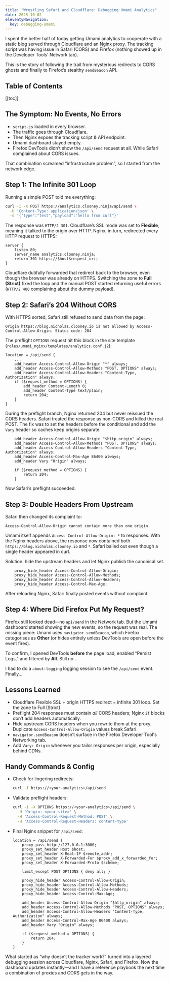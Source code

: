 ```yaml
---
title: "Wrestling Safari and Cloudflare: Debugging Umami Analytics"
date: 2025-10-02
eleventyNavigation:
  key: debugging-umami
---
```


I spent the better half of today getting Umami analytics to cooperate with a static blog served through Cloudflare and an Nginx proxy. The tracking script was having issue in Safari (CORS) and Firefox (nothing showed up in the Developer Tools' Network tab).

This is the story of following the trail from mysterious redirects to CORS ghosts and finally to Firefox’s stealthy `sendBeacon` API.

## Table of Contents

[[toc]]

## The Symptom: No Events, No Errors
- `script.js` loaded in every browser.
- The traffic goes through Cloudflare.
- Then Nginx expoes the tracking script & API endpoint.
- Umami dashboard stayed empty.
- Firefox DevTools didn’t show the `/api/send` request at all. While Safari complained about CORS issues.

That combination screamed “infrastructure problem”, so I started from the network edge.

## Step 1: The Infinite 301 Loop

Running a simple POST told me everything:

```bash
curl -i -X POST https://analytics.clooney.ninja/api/send \
  -H 'Content-Type: application/json' \
  -d '{"type":"test","payload":"hello from curl"}'
```

The response was `HTTP/2 301`. Cloudflare’s SSL mode was set to **Flexible**, meaning it talked to the origin over HTTP. Nginx, in turn, redirected every HTTP request to HTTPS:

```nginx
server {
    listen 80;
    server_name analytics.clooney.ninja;
    return 301 https://$host$request_uri;
}
```

Cloudflare dutifully forwarded that redirect back to the browser, even though the browser was already on HTTPS. Switching the zone to **Full (Strict)** fixed the loop and the manual POST started returning useful errors (`HTTP/2 400` complaining about the dummy payload).

## Step 2: Safari’s 204 Without CORS

With HTTPS sorted, Safari still refused to send data from the page:

```
Origin https://blog.nicholas.clooney.io is not allowed by Access-Control-Allow-Origin. Status code: 204
```

The preflight `OPTIONS` request hit this block in the site template (`roles/umami_nginx/templates/analytics.conf.j2`):

```nginx
location = /api/send {
    ...
    add_header Access-Control-Allow-Origin "*" always;
    add_header Access-Control-Allow-Methods "POST, OPTIONS" always;
    add_header Access-Control-Allow-Headers "Content-Type, Authorization" always;
    if ($request_method = OPTIONS) {
        add_header Content-Length 0;
        add_header Content-Type text/plain;
        return 204;
    }
}
```

During the preflight branch, Nginx returned 204 but never reissued the CORS headers. Safari treated the response as non-CORS and killed the real POST. The fix was to set the headers before the conditional and add the `Vary` header so caches keep origins separate:

```nginx
    add_header Access-Control-Allow-Origin "$http_origin" always;
    add_header Access-Control-Allow-Methods "POST, OPTIONS" always;
    add_header Access-Control-Allow-Headers "Content-Type, Authorization" always;
    add_header Access-Control-Max-Age 86400 always;
    add_header Vary "Origin" always;

    if ($request_method = OPTIONS) {
        return 204;
    }
```

Now Safari’s preflight succeeded.

## Step 3: Double Headers From Upstream

Safari then changed its complaint to:

```
Access-Control-Allow-Origin cannot contain more than one origin.
```

Umami itself appends `Access-Control-Allow-Origin: *` to responses. With the Nginx headers above, the response now contained both `https://blog.nicholas.clooney.io` and `*`. Safari bailed out even though a single header appeared in curl.

Solution: hide the upstream headers and let Nginx publish the canonical set.

```nginx
    proxy_hide_header Access-Control-Allow-Origin;
    proxy_hide_header Access-Control-Allow-Methods;
    proxy_hide_header Access-Control-Allow-Headers;
    proxy_hide_header Access-Control-Max-Age;
```

After reloading Nginx, Safari finally posted events without complaint.

## Step 4: Where Did Firefox Put My Request?

Firefox still looked dead—no `api/send` in the Network tab. But the Umami dashboard started showing the new events, so the request was real. The missing piece: Umami uses `navigator.sendBeacon`, which Firefox categorises as **Other** (or hides entirely unless DevTools are open before the event fires).

To confirm, I opened DevTools **before** the page load, enabled “Persist Logs,” and filtered by **All**. Still no...

I had to do a `about:logging` logging session to see the `/api/send` event. Finally...

## Lessons Learned

- Cloudflare Flexible SSL + origin HTTPS redirect = infinite 301 loop. Set the zone to Full (Strict).
- Preflight 204 responses must contain *all* CORS headers; Nginx `if` blocks don’t add headers automatically.
- Hide upstream CORS headers when you rewrite them at the proxy. Duplicate `Access-Control-Allow-Origin` values break Safari.
- `navigator.sendBeacon` doesn’t surface in the Firefox Developer Tool's Networking tab.
- Add `Vary: Origin` whenever you tailor responses per origin, especially behind CDNs.

## Handy Commands & Config

- Check for lingering redirects:
  ```bash
  curl -I https://<your-analytics>/api/send
  ```
- Validate preflight headers:
  ```bash
  curl -i -X OPTIONS https://<your-analytics>/api/send \
    -H 'Origin: <your-site>' \
    -H 'Access-Control-Request-Method: POST' \
    -H 'Access-Control-Request-Headers: content-type'
  ```
- Final Nginx snippet for `/api/send`:
  ```nginx
  location = /api/send {
      proxy_pass http://127.0.0.1:3000;
      proxy_set_header Host $host;
      proxy_set_header X-Real-IP $remote_addr;
      proxy_set_header X-Forwarded-For $proxy_add_x_forwarded_for;
      proxy_set_header X-Forwarded-Proto $scheme;

      limit_except POST OPTIONS { deny all; }

      proxy_hide_header Access-Control-Allow-Origin;
      proxy_hide_header Access-Control-Allow-Methods;
      proxy_hide_header Access-Control-Allow-Headers;
      proxy_hide_header Access-Control-Max-Age;

      add_header Access-Control-Allow-Origin "$http_origin" always;
      add_header Access-Control-Allow-Methods "POST, OPTIONS" always;
      add_header Access-Control-Allow-Headers "Content-Type, Authorization" always;
      add_header Access-Control-Max-Age 86400 always;
      add_header Vary "Origin" always;

      if ($request_method = OPTIONS) {
          return 204;
      }
  }
  ```

What started as “why doesn’t the tracker work?” turned into a layered debugging session across Cloudflare, Nginx, Safari, and Firefox. Now the dashboard updates instantly—and I have a reference playbook the next time a combination of proxies and CORS gets in the way.
